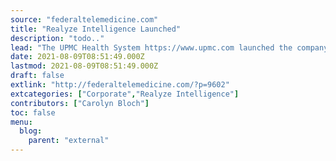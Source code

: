 ```yaml
---
source: "federaltelemedicine.com"
title: "Realyze Intelligence Launched"
description: "todo.."
lead: "The UPMC Health System https://www.upmc.com launched the company Realyze Intelligence https://realyzeintelligence.com by using Artificial Intelligence (AI) and natural language processing to identify patient populations with chronic diseases and cancer. The Realyze clinical intelligence platform reads both the detailed clinical notes and structured data from patients EMRs. The U.S healthcare industry spends $8.7 billion per year ..."
date: 2021-08-09T08:51:49.000Z
lastmod: 2021-08-09T08:51:49.000Z
draft: false
extlink: "http://federaltelemedicine.com/?p=9602"
extcategories: ["Corporate","Realyze Intelligence"]
contributors: ["Carolyn Bloch"]
toc: false
menu:
  blog:
    parent: "external"
---
```

